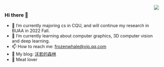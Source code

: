 <img align="right" src="https://github-readme-stats.vercel.app/api?username=ifrozenwhale&show_icons=true&icon_color=CE1D2D&text_color=718096&bg_color=ffffff&hide_title=true" />

### Hi there 👋

- 🔭 I’m currently majoring cs in CQU, and will continue my research in BUAA in 2022 Fall.
- 🌱 I’m currently learning about computer graphics, 3D computer vision and deep learning.
- 📫 How to reach me: frozenwhale@vip.qq.com
- 📖 My blog: [沃若的森林](https://ifrozenwhale.github.io)
- :meat_on_bone: Meat lover
